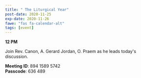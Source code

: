 ```yaml
---
title: " The Liturgical Year"
post-date: 2020-11-25
exp-date: 2020-11-26
fawe: "fas fa-calendar-alt"
tags: [event]
---
```

**12 PM**

Join Rev. Canon, A. Gerard Jordan, O. Praem as he leads today's discussion.

<p class="text-danger"><b>Meeting ID</b>: 894 1589 5742
<br>
<b>Passcode</b>: 636 489
</p>